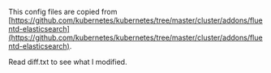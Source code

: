 This config files are copied from [https://github.com/kubernetes/kubernetes/tree/master/cluster/addons/fluentd-elasticsearch](https://github.com/kubernetes/kubernetes/tree/master/cluster/addons/fluentd-elasticsearch).

Read diff.txt to see what I modified.
